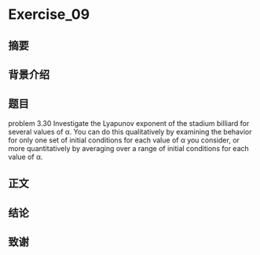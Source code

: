 # Exercise_09

## 摘要

## 背景介绍

## 题目
problem 3.30
Investigate the Lyapunov exponent of the stadium billiard for several values of α. You can do this qualitatively by examining the behavior for only one set of initial conditions for each value of α you consider, or more quantitatively by averaging over a range of initial conditions for each value of α. 

## 正文

## 结论

## 致谢
